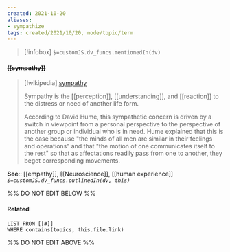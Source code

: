 ```yaml
---
created: 2021-10-20
aliases:
- sympathize
tags: created/2021/10/20, node/topic/term
---
```

> [!infobox]
`$=customJS.dv_funcs.mentionedIn(dv)`

#### <s class="topic-title">[[sympathy]]</s>

> [!wikipedia] [sympathy](https://en.wikipedia.org/wiki/Sympathy)
> 
> Sympathy is the [[perception]], [[understanding]], and [[reaction]] to the distress or need of another life form. 
> 
> According to David Hume, this sympathetic concern is driven by a switch in viewpoint from a personal perspective to the perspective of another group or individual who is in need. Hume explained that this is the case because "the minds of all men are similar in their feelings and operations" and that "the motion of one communicates itself to the rest" so that as affectations readily pass from one to another, they beget corresponding movements.
>


**See**:: [[empathy]], [[Neuroscience]], [[human experience]]
*`$=customJS.dv_funcs.outlinedIn(dv, this)`*

%% DO NOT EDIT BELOW %%
#### Related 
```dataview
LIST FROM [[#]]
WHERE contains(topics, this.file.link)
```
%% DO NOT EDIT ABOVE %%
